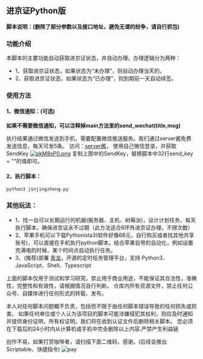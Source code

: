 ## 进京证Python版
**脚本说明：(删除了部分参数以及接口地址，避免无谓的纷争，请自行抓包)**
### 功能介绍

本脚本的主要功能自动获取进京证状态，并自动办理。办理逻辑分为两种：
  - 1、获取进京证状态，如果状态为“未办理”，则自动办理当天的。
  - 2、获取进京证状态，如果状态为“已办理”，则到期前一天自动续签。

### 使用方法
  #### 1、微信通知：(可选)
  **如果不需要微信通知，可以注释掉main方法里的send_wechat(title,msg)**

  执行结果通过微信发送到手机，需要配置微信推送服务。我们通过server酱免费发送信息，每天可发5条。
  访问：[server酱](https://sct.ftqq.com/sendkey)， 使用自己微信登录，并获取SendKey
  [![pkM8sP0.png](https://s21.ax1x.com/2024/05/21/pkM8sP0.png)](https://imgse.com/i/pkM8sP0)
  复制上图中的SendKey，替换脚本中32行send_key = ""的值即可。

  #### 2、执行脚本：
  ```python3 jinjingzheng.py```

### 其他玩法：
  - 1、找一台可以长期运行的机器(服务器、主机、树莓派)，设计计划任务，每天执行脚本，确保进京证永不过期（此方法适合6环外进京证办理，不限次数）
  - 2、苹果手机可以下载Pythonista3(软件好像68元，自行购买或者找其他共享账号)，可以直接在手机执行python脚本。结合苹果自带的自动化，例如设置充满电的时候、某个时间点自动执行任务。
  - 3、(推荐)部署 [青龙](https://github.com/whyour/qinglong)，开源的定时任务管理平台，支持 Python3、JavaScript、Shell、Typescript

上面的脚本仅用于测试和学习研究，禁止用于商业用途，不能保证其合法性，准确性，完整性和有效性，请根据情况自行判断。
仓库内所有资源文件，禁止任何公众号、自媒体进行任何形式的转载、发布。

本人对任何脚本问题概不负责，包括但不限于由任何脚本错误导致的任何损失或损害。
如果任何单位或个人认为该项目的脚本可能涉嫌侵犯其权利，则应及时通知并提供身份证明，所有权证明，我们将在收到认证文件后删除相关脚本。
您必须在下载后的24小时内从计算机或手机中完全删除以上内容.严禁产生利益链

创作不易，如果打赏咖啡者，请扫描下面二维码，感谢。(后续会推出Scriptable、快捷指令)
![pay](assets/pay.png "微信")

